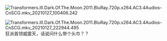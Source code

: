 ![Transformers.III.Dark.Of.The.Moon.2011.BluRay.720p.x264.AC3.4Audios-CnSCG.mkv_20210127_100406.242](https://cdn.jsdelivr.net/gh/xx025/cloudimg/img/20210127221818.jpg)

![Transformers.III.Dark.Of.The.Moon.2011.BluRay.720p.x264.AC3.4Audios-CnSCG.mkv_20210127_222944.495](https://cdn.jsdelivr.net/gh/xx025/cloudimg/img/20210127222956.jpg)狂派首领威震天，话说问什么带个头巾？？

